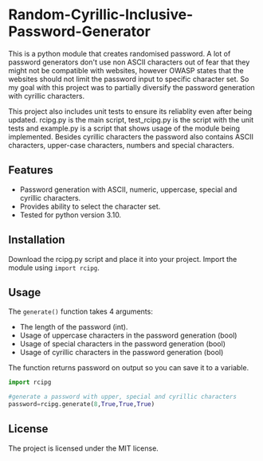 # Random-Cyrillic-Inclusive-Password-Generator
This is a python module that creates randomised password. A lot of password generators don't use non ASCII characters out of fear that they might not be compatible with websites, however OWASP states that the websites should not limit the password input to specific character set. So my goal with this project was to partially diversify the password generation with cyrillic characters.

This project also includes unit tests to ensure its reliablity even after being updated. rcipg.py is the main script, test_rcipg.py is the script with the unit tests and example.py is a script that shows usage of the module being implemented. Besides cyrillic characters the password also contains ASCII characters, upper-case characters, numbers and special characters.

## Features
- Password generation with ASCII, numeric, uppercase, special and cyrillic characters.
- Provides ability to select the character set.
- Tested for python version 3.10.

## Installation
Download the rcipg.py script and place it into your project.
Import the module using `import rcipg`.

## Usage
The `generate()` function takes 4 arguments:
- The length of the password (int).
- Usage of uppercase characters in the password generation (bool)
- Usage of special characters in the password generation (bool)
- Usage of cyrillic characters in the password generation (bool)

The function returns password on output so you can save it to a variable.
```py
import rcipg

#generate a password with upper, special and cyrillic characters
password=rcipg.generate(8,True,True,True)
```

## License
The project is licensed under the MIT license.